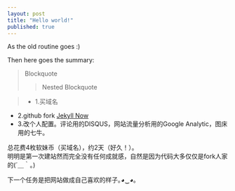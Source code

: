 ```yaml
---
layout: post
title: "Hello world!"
published: true
---
```




As the old routine goes :)

Then here goes the summary:  

> Blockquote
>> Nested Blockquote

 > * 1.买域名   
 - 2.github fork [Jekyll Now](http://github.com/barryclark/jekyll-now/)  
 - 3.改个人配置。评论用的DISQUS，网站流量分析用的Google Analytic，图床用的七牛。  

总花费4枚软妹币（买域名），约2天（好久！）。  
明明是第一次建站然而完全没有任何成就感，自然是因为代码大多仅仅是fork人家的(´＿｀。)  

下一个任务是把网站做成自己喜欢的样子｡◕‿◕｡